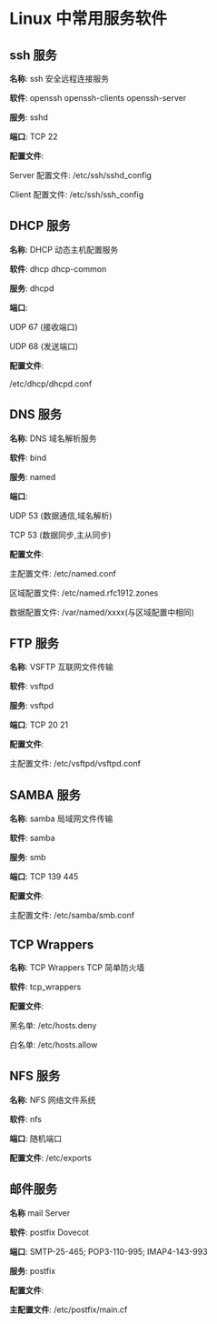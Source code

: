 # Linux 中常用服务软件

## ssh 服务

**名称**: ssh 安全远程连接服务

**软件**: openssh openssh-clients openssh-server

**服务**: sshd

**端口**: TCP 22

**配置文件**:

Server 配置文件: /etc/ssh/sshd_config

Client 配置文件: /etc/ssh/ssh_config

## DHCP 服务

**名称**: DHCP 动态主机配置服务

**软件**: dhcp dhcp-common

**服务**: dhcpd

**端口**:

   UDP 67 (接收端口)

   UDP 68 (发送端口)

**配置文件**:

/etc/dhcp/dhcpd.conf

## DNS 服务

**名称**: DNS 域名解析服务

**软件**: bind

**服务**: named

**端口**:

   UDP 53 (数据通信,域名解析)

   TCP 53 (数据同步,主从同步)

**配置文件**:

主配置文件: /etc/named.conf

区域配置文件: /etc/named.rfc1912.zones

数据配置文件: /var/named/xxxx(与区域配置中相同)

## FTP 服务

**名称**: VSFTP 互联网文件传输

**软件**: vsftpd

**服务**: vsftpd

**端口**: TCP 20 21

**配置文件**:

   主配置文件: /etc/vsftpd/vsftpd.conf

## SAMBA 服务

**名称**: samba 局域网文件传输

**软件**: samba

**服务**: smb

**端口**: TCP 139 445

**配置文件**:

主配置文件: /etc/samba/smb.conf

## TCP Wrappers

**名称**: TCP Wrappers TCP 简单防火墙

**软件**: tcp_wrappers

**配置文件**:

   黑名单: /etc/hosts.deny

   白名单: /etc/hosts.allow

## NFS 服务

**名称**: NFS 网络文件系统

**软件**: nfs

**端口**: 随机端口

**配置文件**: /etc/exports

## 邮件服务

**名称** mail Server

**软件**: postfix Dovecot

**端口**: SMTP-25-465; POP3-110-995; IMAP4-143-993

**服务**: postfix

**配置文件**:

**主配置文件**: /etc/postfix/main.cf

